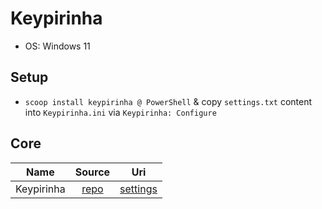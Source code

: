 # Keypirinha

- OS: Windows 11

## Setup

- `scoop install keypirinha @ PowerShell` & copy `settings.txt` content into `Keypirinha.ini` via `Keypirinha: Configure`

## Core

|    Name    |                      Source                      |                                       Uri                                       |
| :--------: | :----------------------------------------------: | :-----------------------------------------------------------------------------: |
| Keypirinha | [repo](https://github.com/Keypirinha/Keypirinha) | [settings](https://github.com/mezdelex/KeypirinhaConfig/blob/main/settings.txt) |
